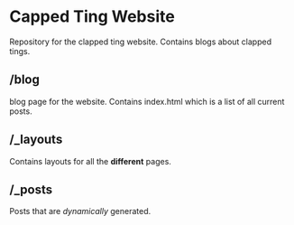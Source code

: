 # Capped Ting Website
Repository for the clapped ting website. Contains blogs about clapped tings.

## /blog
blog page for the website. Contains index.html which is a list of all current posts.

## /_layouts
Contains layouts for all the **different** pages.

## /_posts
Posts that are *dynamically* generated.
